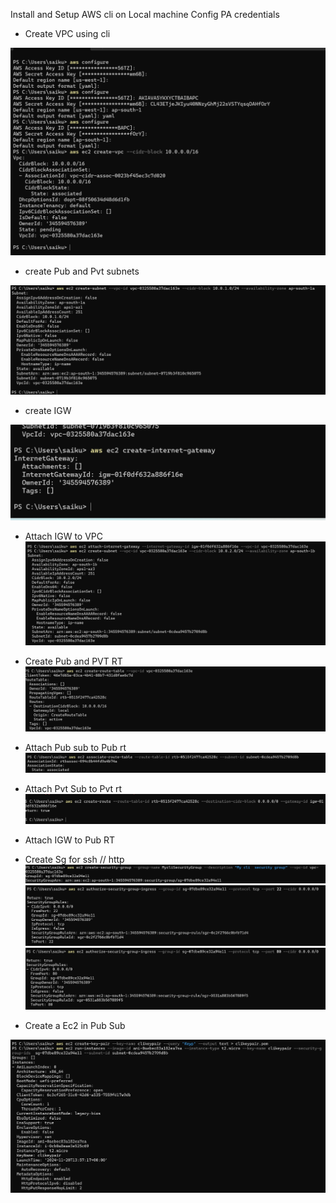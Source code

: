 Install and Setup AWS cli on Local machine
Config PA credentials 

- Create VPC using cli

![preview](./images/cli5.png)

- create Pub and Pvt subnets

![preview](./images/cli6.png)

- create IGW

![preview](./images/cli7.png)

- Attach IGW to VPC
![preview](./images/cli8.png)
- Create Pub and PVT RT
![preview](./images/cli9.png)
- Attach Pub sub to Pub rt
![preview](./images/cli10.png)
- Attach Pvt Sub to Pvt rt
![preview](./images/cli11.png)
- Attach IGW to Pub RT

- Create Sg for ssh // http
![preview](./images/cli12.png)
![preview](./images/cli13.png)
![preview](./images/cli14.png)

- Create a Ec2 in Pub Sub

![preview](./images/cli15.png)
